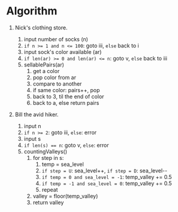 # Algorithm

1. Nick's clothing store.
   1. input number of socks (n)
   2. `if n >= 1 and n <= 100`: goto iii, `else` back to i
   3. input sock's color available (ar)
   4. `if len(ar) >= 0 and len(ar) <= n`: goto v, `else` back to iii
   5. sellablePairs(ar)
      1. get a color
      2. pop color from ar
      3. compare to another
      4. if same color: pairs++, pop
      5. back to 3, til the end of color
      6. back to a, else return pairs

2. Bill the avid hiker.
   1. input n
   2. `if n >= 2`: goto iii, `else`: error
   3. input s
   4. `if len(s) == n`: goto v, `else`: error
   5. countingValleys()
      1. for step in s:
         1. temp = sea_level
         2. `if step = U`: sea_level++, `if step = D`: sea_level--
         3. `if temp = 0 and sea_level = -1`: temp_valley += 0.5
         4. `if temp = -1 and sea_level = 0`: temp_valley += 0.5
         5. repeat
      2. valley = floor(temp_valley)
      3. return valley